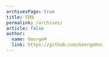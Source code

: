 ```yaml
---
archivesPage: true
title: 归档
permalink: /archives/
article: false
author: 
  name: GeorgeH
  link: https://github.com/GeorgeHcc
---
```


